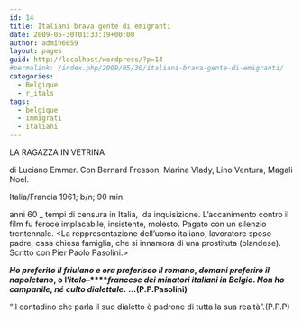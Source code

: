 ```yaml
---
id: 14
title: Italiani brava gente di emigranti
date: 2009-05-30T01:33:19+00:00
author: admin6059
layout: pages
guid: http://localhost/wordpress/?p=14
#permalink: /index.php/2009/05/30/italiani-brava-gente-di-emigranti/
categories:
  - Belgique
  - r_itals
tags:
  - belgique
  - immigrati
  - italiani
---
```

LA RAGAZZA IN VETRINA
  
di Luciano Emmer. Con Bernard Fresson, Marina Vlady, Lino Ventura, Magali Noel.
  
Italia/Francia 1961; b/n; 90 min.

anni 60 _ tempi di censura in Italia,  da inquisizione. L’accanimento contro il film fu feroce implacabile, insistente, molesto. Pagato con un silenzio trentennale. <La reppresentazione dell’uomo italiano, lavoratore sposo padre, casa chiesa famiglia, che si innamora di una prostituta (olandese). Scritto con Pier Paolo Pasolini.>

**_Ho preferito il friulano e ora preferisco il romano_, _domani preferirò il napoletano_, o l&#8217;_italo_&#8211;****_francese dei minatori italiani in Belgio_. _Non ho campanile_, _né culto dialettale_.** **&#8230;(P.P.Pasolini)**

“Il contadino che parla il suo dialetto è padrone di tutta la sua realtà”.(P.P.P)